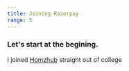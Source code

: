 ```yaml
---
title: Joining Razorpay
range: 5
---
```


### Let's start at the begining.

I joined [Homzhub](https://www.homzhub.com/) straight out of college
